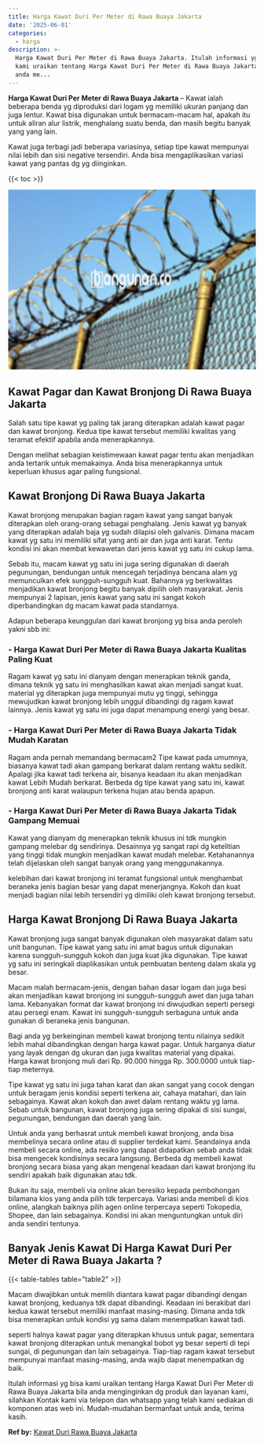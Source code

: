 ```yaml
---
title: Harga Kawat Duri Per Meter di Rawa Buaya Jakarta
date: '2025-06-01'
categories:
  - harga
description: >-
  Harga Kawat Duri Per Meter di Rawa Buaya Jakarta. Itulah informasi yg bisa
  kami uraikan tentang Harga Kawat Duri Per Meter di Rawa Buaya Jakarta bila
  anda me...
---
```


**Harga Kawat Duri Per Meter di Rawa Buaya Jakarta** – Kawat ialah beberapa benda yg diproduksi dari logam yg memiliki ukuran panjang dan juga lentur. Kawat bisa digunakan untuk bermacam-macam hal, apakah itu untuk aliran alur listrik, menghalang suatu benda, dan masih begitu banyak yang yang lain.

Kawat juga terbagi jadi beberapa variasinya, setiap tipe kawat mempunyai nilai lebih dan sisi negative tersendiri. Anda bisa mengaplikasikan variasi kawat yang pantas dg yg diinginkan.

{{< toc >}}

![Harga Kawat Duri Per Meter di Rawa Buaya Jakarta](/images/jual-kawat-murah45.png)

## Kawat Pagar dan Kawat Bronjong Di Rawa Buaya Jakarta

Salah satu tipe kawat yg paling tak jarang diterapkan adalah kawat pagar dan kawat bronjong. Kedua tipe kawat tersebut memiliki kwalitas yang teramat efektif apabila anda menerapkannya.

Dengan melihat sebagian keistimewaan kawat pagar tentu akan menjadikan anda tertarik untuk memakainya. Anda bisa menerapkannya untuk keperluan khusus agar paling fungsional.

## Kawat Bronjong Di Rawa Buaya Jakarta

Kawat bronjong merupakan bagian ragam kawat yang sangat banyak diterapkan oleh orang-orang sebagai penghalang. Jenis kawat yg banyak yang diterapkan adalah baja yg sudah dilapisi oleh galvanis. Dimana macam kawat yg satu ini memiliki sifat yang anti air dan juga anti karat. Tentu kondisi ini akan membat kewawetan dari jenis kawat yg satu ini cukup lama.

Sebab itu, macam kawat yg satu ini juga sering digunakan di daerah pegunungan, bendungan untuk mencegah terjadinya bencana alam yg memunculkan efek sungguh-sungguh kuat. Bahannya yg berkwalitas menjadikan kawat bronjong begitu banyak dipilih oleh masyarakat. Jenis mempunyai 2 lapisan, jenis kawat yang satu ini sangat kokoh diperbandingkan dg macam kawat pada standarnya.

Adapun beberapa keunggulan dari kawat bronjong yg bisa anda peroleh yakni sbb ini:

### \- Harga Kawat Duri Per Meter di Rawa Buaya Jakarta Kualitas Paling Kuat

Ragam kawat yg satu ini dianyam dengan menerapkan teknik ganda, dimana teknik yg satu ini menghasilkan kawat akan menjadi sangat kuat. material yg diterapkan juga mempunyai mutu yg tinggi, sehingga mewujudkan kawat bronjong lebih unggul dibandingi dg ragam kawat lainnya. Jenis kawat yg satu ini juga dapat menampung energi yang besar.

### \- Harga Kawat Duri Per Meter di Rawa Buaya Jakarta Tidak Mudah Karatan

Ragam anda pernah memandang bermacam2 Tipe kawat pada umumnya, biasanya kawat tadi akan gampang berkarat dalam rentang waktu sedikit. Apalagi jika kawat tadi terkena air, bisanya keadaan itu akan menjadikan kawat Lebih Mudah berkarat. Berbeda dg tipe kawat yang satu ini, kawat bronjong anti karat walaupun terkena hujan atau benda apapun.

### \- Harga Kawat Duri Per Meter di Rawa Buaya Jakarta Tidak Gampang Memuai

Kawat yang dianyam dg menerapkan teknik khusus ini tdk mungkin gampang melebar dg sendirinya. Desainnya yg sangat rapi dg ketelitian yang tinggi tidak mungkin menjadikan kawat mudah melebar. Ketahanannya telah dijelaskan oleh sangat banyak orang yang menggunakannya.

kelebihan dari kawat bronjong ini teramat fungsional untuk menghambat beraneka jenis bagian besar yang dapat menerjangnya. Kokoh dan kuat menjadi bagian nilai lebih tersendiri yg dimiliki oleh kawat bronjong tersebut.

## Harga Kawat Bronjong Di Rawa Buaya Jakarta

Kawat bronjong juga sangat banyak digunakan oleh masyarakat dalam satu unit bangunan. Tipe kawat yang satu ini amat bagus untuk digunakan karena sungguh-sungguh kokoh dan juga kuat jika digunakan. Tipe kawat yg satu ini seringkali diaplikasikan untuk pembuatan benteng dalam skala yg besar.

Macam malah bermacam-jenis, dengan bahan dasar logam dan juga besi akan menjadikan kawat bronjong ini sungguh-sungguh awet dan juga tahan lama. Kebanyakan format dar kawat bronjong ini diwujudkan seperti persegi atau persegi enam. Kawat ini sungguh-sungguh serbaguna untuk anda gunakan di beraneka jenis bangunan.

Bagi anda yg berkeinginan membeli kawat bronjong tentu nilainya sedikit lebih mahal dibandingkan dengan harga kawat pagar. Untuk harganya diatur yang layak dengan dg ukuran dan juga kwalitas material yang dipakai. Harga kawat bronjong muli dari Rp. 90.000 hingga Rp. 300.0000 untuk tiap-tiap meternya.

Tipe kawat yg satu ini juga tahan karat dan akan sangat yang cocok dengan untuk beragam jenis kondisi seperti terkena air, cahaya matahari, dan lain sebagainya. Kawat akan kokoh dan awet dalam rentang waktu yg lama. Sebab untuk bangunan, kawat bronjong juga sering dipakai di sisi sungai, pegunungan, bendungan dan daerah yang lain.

Untuk anda yang berhasrat untuk membeli kawat bronjong, anda bisa membelinya secara online atau di supplier terdekat kami. Seandainya anda membeli secara online, ada resiko yang dapat didapatkan sebab anda tidak bisa mengecek kondisinya secara langsung. Berbeda dg membeli kawat bronjong secara biasa yang akan mengenal keadaan dari kawat bronjong itu sendiri apakah baik digunakan atau tdk.

Bukan itu saja, membeli via online akan beresiko kepada pembohongan bilamana kios yang anda pilih tdk terpercaya. Variasi anda membeli di kios online, alangkah baiknya pilih agen online terpercaya seperti Tokopedia, Shopee, dan lain sebagainya. Kondisi ini akan menguntungkan untuk diri anda sendiri tentunya.

## Banyak Jenis Kawat Di Harga Kawat Duri Per Meter di Rawa Buaya Jakarta ?

{{< table-tables table="table2" >}}

Macam diwajibkan untuk memlih diantara kawat pagar dibandingi dengan kawat bronjong, keduanya tdk dapat dibandingi. Keadaan ini berakibat dari kedua kawat tersebut memiliki manfaat masing-masing. Dimana anda tdk bisa menerapkan untuk kondisi yg sama dalam menempatkan kawat tadi.

seperti halnya kawat pagar yang diterapkan khusus untuk pagar, sementara kawat bronjong diterapkan untuk menangkal bobot yg besar seperti di tepi sungai, di pegunungan dan lain sebagainya. Tiap-tiap ragam kawat tersebut mempunyai manfaat masing-masing, anda wajib dapat menempatkan dg baik.

Itulah informasi yg bisa kami uraikan tentang Harga Kawat Duri Per Meter di Rawa Buaya Jakarta bila anda menginginkan dg produk dan layanan kami, silahkan Kontak kami via telepon dan whatsapp yang telah kami sediakan di komponen atas web ini. Mudah-mudahan bermanfaat untuk anda, terima kasih.

**Ref by:** [Kawat Duri Rawa Buaya Jakarta](https://id.wikipedia.org/wiki/Kawat)
